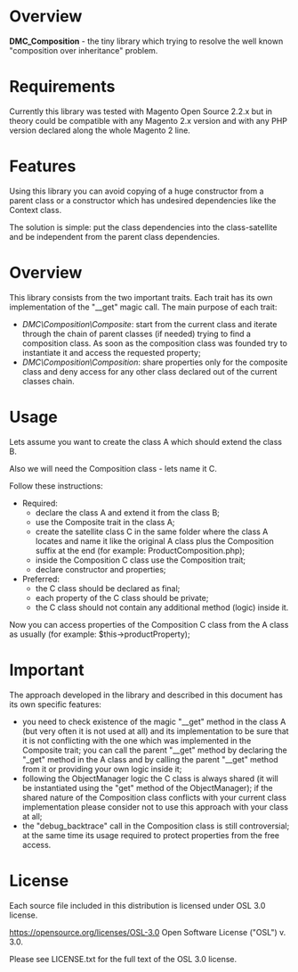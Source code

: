 # Overview
**DMC_Composition** - the tiny library which trying to resolve the well known "composition over inheritance" problem.

# Requirements
Currently this library was tested with Magento Open Source 2.2.x but in theory could be compatible with any Magento 2.x version and with any PHP version declared along the whole Magento 2 line.

# Features
Using this library you can avoid copying of a huge constructor from a parent class or a constructor which has undesired dependencies like the Context class.

The solution is simple: put the class dependencies into the class-satellite and be independent from the parent class dependencies.

# Overview
This library consists from the two important traits. Each trait has its own implementation of the "__get" magic call. The main purpose of each trait:
- _DMC\Composition\Composite_: start from the current class and iterate through the chain of parent classes (if needed) trying to find a composition class. As soon as the composition class was founded try to instantiate it and access the requested property;
- _DMC\Composition\Composition_: share properties only for the composite class and deny access for any other class declared out of the current classes chain.

# Usage
Lets assume you want to create the class A which should extend the class B.

Also we will need the Composition class - lets name it C.

Follow these instructions:
- Required:
  - declare the class A and extend it from the class B;
  - use the Composite trait in the class A;
  - create the satellite class C in the same folder where the class A locates and name it like the original A class plus the Composition suffix at the end (for example: ProductComposition.php);
  - inside the Composition C class use the Composition trait;
  - declare constructor and properties;
- Preferred:
  - the C class should be declared as final;
  - each property of the C class should be private;
  - the C class should not contain any additional method (logic) inside it.

Now you can access properties of the Composition C class from the A class as usually (for example: $this->productProperty);

# Important
The approach developed in the library and described in this document has its own specific features:
- you need to check existence of the magic "__get" method in the class A (but very often it is not used at all) and its implementation to be sure that it is not conflicting with the one which was implemented in the Composite trait; you can call the parent "__get" method by declaring the "_get" method in the A class and by calling the parent "__get" method from it or providing your own logic inside it;
- following the ObjectManager logic the C class is always shared (it will be instantiated using the "get" method of the ObjectManager); if the shared nature of the Composition class conflicts with your current class implementation please consider not to use this approach with your class at all;
- the "debug_backtrace" call in the Composition class is still controversial; at the same time its usage required to protect properties from the free access.

# License
Each source file included in this distribution is licensed under OSL 3.0 license.

https://opensource.org/licenses/OSL-3.0 Open Software License ("OSL") v. 3.0.

Please see LICENSE.txt for the full text of the OSL 3.0 license.
